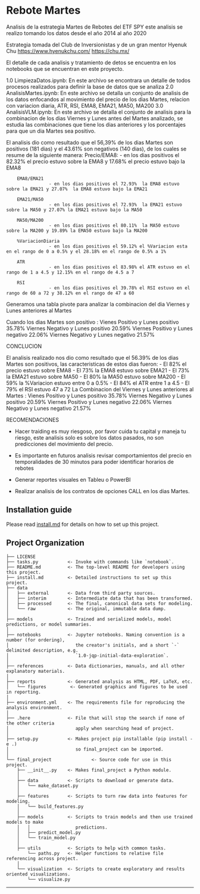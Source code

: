 # Rebote Martes

Analisis de la estrategia Martes de Rebotes del ETF SPY este analisis se realizo tomando los datos desde el año 2014 al año 2020

Estrategia tomada del Club de Inversionistas y de un gran mentor Hyenuk Chu https://www.hyenukchu.com/ https://chu.mx/

El detalle de cada analisis y tratamiento de detos se encuentra en los notebooks que se encuentran en este proyecto. 

1.0 LimpiezaDatos.ipynb: En este archivo se encontrara un detalle de todos procesos realizados para definir la base de datos que se analiza
2.0 AnalisisMartes.ipynb: En este archivo se detalla un conjunto de analisis de los datos enfocandos al movimiento del precio de 
                        los dias Martes, relacion con variacion diaria, ATR, RSI, EMA8, EMA21, MA50, MA200
3.0 AnalisisVLM.ipynb:  En este archivo se detalla el conjunto de analisis para la combinacion de los dias Viernes y Lunes antes del Martes
                        analizado, se estudia las combinaciones que tiene los dias anteriores y los porcentajes para que un dia Martes sea positivo.

El analisis dio como resultado que el 56,39% de los dias Martes son positivos (181 dias) y el 43.61% son negativos (140 dias), de los cuales se resume de la siguiente manera:
        Precio/EMA8:
                    - en los dias positivos el 82.32%  el precio estuvo sobre la EMA8 y 17.68% el precio estuvo bajo la EMA8

        EMA8/EMA21
                    - en los dias positivos el 72.93%  la EMA8 estuvo sobre la EMA21 y 27.07%  la EMA8 estuvo bajo la EMA21
                    
        EMA21/MA50
                    - en los dias positivos el 72.93%  la EMA21 estuvo sobre la MA50 y 27.07% la EMA21 estuvo bajo la MA50
                    
        MA50/MA200
                    - en los dias positivos el 80.11%  la MA50 estuvo sobre la MA200 y 19.89% la EMA50 estuvo bajo la MA200
                    
        %VariacionDiaria
                    - en los dias positivos el 59.12% el %Variacion esta en el rango de 0 a 0.5% y el 28.18% en el rango de 0.5% a 1%
                    
        ATR
                    - en los dias positivos el 83.98% el ATR estuvo en el rango de 1 a 4.5 y 12.15% en el rango de 4.5 a 7
                    
        RSI
                    - en los dias positivos el 39.78% el RSI estuvo en el rango de 60 a 72 y 38.12% en el rango de 47 a 60
                    

Generamos una tabla pivote para analizar la combinacion del dia Viernes y Lunes anteriores al Martes 

Cuando los dias Martes son positivo : 
Vienes Positivo y Lunes positivo   35.78%
Viernes Negativo y Lunes positivo  20.59%
Viernes Positivo y Lunes negativo  22.06%
Viernes Negativo y Lunes negativo  21.57%


CONCLUCION

El analisis realizado nos dio como resultado que el 56.39% de los dias Martes son positivos, las caracteristicas de estos dias fueron:
            - El 82% el precio estuvo sobre EMA8
            - El 73% la EMA8 estuvo sobre EMA21
            - El 73% la EMA21 estuvo sobre MA50
            - El 80% la MA50 estuvo sobre MA200
            - El 59% la %Variacion estuvo entre 0 a 0.5%
            - El 84% el ATR entre 1 a 4.5
            - El 79% el RSI estuvo 47 a 72
        La Combinacion del Viernes y Lunes anteriores al Martes :
             Vienes Positivo y Lunes positivo   35.78%
             Viernes Negativo y Lunes positivo  20.59%
             Viernes Positivo y Lunes negativo  22.06%
             Viernes Negativo y Lunes negativo  21.57% 

RECOMENDACIONES

- Hacer traiding es muy riesgoso, por favor cuida tu capital y maneja tu riesgo, este analisis solo es sobre los datos pasados, no son
  predicciones del movimiento del precio. 

- Es importante en futuros analisis revisar comportamientos del precio en temporalidades de 30 minutos para poder identificar horarios de
  rebotes 

- Generar reportes visuales en Tableu o PowerBI

- Realizar analisis de los contratos de opciones CALL en los dias Martes.

      
  
## Installation guide

Please read [install.md](install.md) for details on how to set up this project.

## Project Organization

    ├── LICENSE
    ├── tasks.py           <- Invoke with commands like `notebook`.
    ├── README.md          <- The top-level README for developers using this project.
    ├── install.md         <- Detailed instructions to set up this project.
    ├── data
    │   ├── external       <- Data from third party sources.
    │   ├── interim        <- Intermediate data that has been transformed.
    │   ├── processed      <- The final, canonical data sets for modeling.
    │   └── raw            <- The original, immutable data dump.
    │
    ├── models             <- Trained and serialized models, model predictions, or model summaries.
    │
    ├── notebooks          <- Jupyter notebooks. Naming convention is a number (for ordering),
    │                         the creator's initials, and a short `-` delimited description, e.g.
    │                         `1.0-jqp-initial-data-exploration`.
    │
    ├── references         <- Data dictionaries, manuals, and all other explanatory materials.
    │
    ├── reports            <- Generated analysis as HTML, PDF, LaTeX, etc.
    │   └── figures         <- Generated graphics and figures to be used in reporting.
    │
    ├── environment.yml    <- The requirements file for reproducing the analysis environment.
    │
    ├── .here              <- File that will stop the search if none of the other criteria
    │                         apply when searching head of project.
    │
    ├── setup.py           <- Makes project pip installable (pip install -e .)
    │                         so final_project can be imported.
    │
    └── final_project               <- Source code for use in this project.
        ├── __init__.py    <- Makes final_project a Python module.
        │
        ├── data           <- Scripts to download or generate data.
        │   └── make_dataset.py
        │
        ├── features       <- Scripts to turn raw data into features for modeling.
        │   └── build_features.py
        │
        ├── models         <- Scripts to train models and then use trained models to make
        │   │                 predictions.
        │   ├── predict_model.py
        │   └── train_model.py
        │
        ├── utils          <- Scripts to help with common tasks.
            └── paths.py   <- Helper functions to relative file referencing across project.
        │
        └── visualization  <- Scripts to create exploratory and results oriented visualizations.
            └── visualize.py

---
